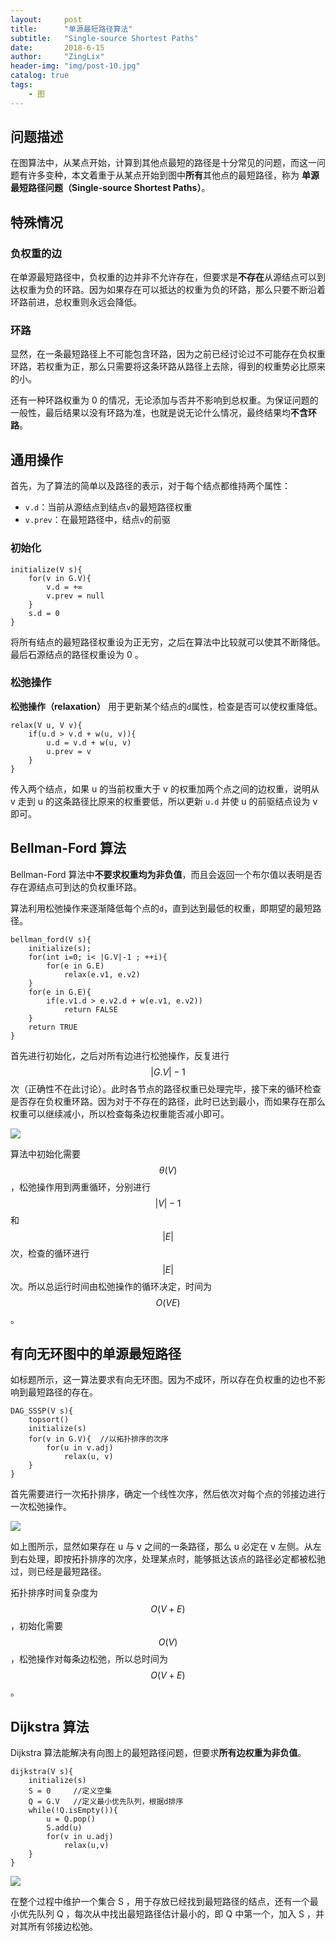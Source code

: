 ```yaml
---
layout:     post
title:      "单源最短路径算法"
subtitle:   "Single-source Shortest Paths"
date:       2018-6-15
author:     "ZingLix"
header-img: "img/post-10.jpg"
catalog: true
tags:
    - 图
---
```


## 问题描述

在图算法中，从某点开始，计算到其他点最短的路径是十分常见的问题，而这一问题有许多变种，本文着重于从某点开始到图中**所有**其他点的最短路径，称为 **单源最短路径问题（Single-source Shortest Paths）**。

## 特殊情况

### 负权重的边

在单源最短路径中，负权重的边并非不允许存在，但要求是**不存在**从源结点可以到达权重为负的环路。因为如果存在可以抵达的权重为负的环路，那么只要不断沿着环路前进，总权重则永远会降低。

### 环路

显然，在一条最短路径上不可能包含环路，因为之前已经讨论过不可能存在负权重环路，若权重为正，那么只需要将这条环路从路径上去除，得到的权重势必比原来的小。

还有一种环路权重为 0 的情况，无论添加与否并不影响到总权重。为保证问题的一般性，最后结果以没有环路为准，也就是说无论什么情况，最终结果均**不含环路**。

## 通用操作

首先，为了算法的简单以及路径的表示，对于每个结点都维持两个属性：

- `v.d`：当前从源结点到结点`v`的最短路径权重
- `v.prev`：在最短路径中，结点`v`的前驱

### 初始化

```
initialize(V s){
    for(v in G.V){
        v.d = +∞
        v.prev = null
    }
    s.d = 0
}
```

将所有结点的最短路径权重设为正无穷，之后在算法中比较就可以使其不断降低。最后石源结点的路径权重设为 0 。

### 松弛操作

**松弛操作（relaxation）** 用于更新某个结点的`d`属性，检查是否可以使权重降低。

``` 
relax(V u, V v){
    if(u.d > v.d + w(u, v)){
        u.d = v.d + w(u, v)
        u.prev = v
    }
}
```

传入两个结点，如果 u 的当前权重大于 v 的权重加两个点之间的边权重，说明从 v 走到 u 的这条路径比原来的权重要低，所以更新 `u.d` 并使 u 的前驱结点设为 v 即可。

## Bellman-Ford 算法

Bellman-Ford 算法中**不要求权重均为非负值**，而且会返回一个布尔值以表明是否存在源结点可到达的负权重环路。

算法利用松弛操作来逐渐降低每个点的`d`，直到达到最低的权重，即期望的最短路径。

```
bellman_ford(V s){
    initialize(s);
    for(int i=0; i< |G.V|-1 ; ++i){
        for(e in G.E)
            relax(e.v1, e.v2)
    }
    for(e in G.E){
        if(e.v1.d > e.v2.d + w(e.v1, e.v2))
            return FALSE
    }
    return TRUE
}
```

首先进行初始化，之后对所有边进行松弛操作，反复进行 $$\vert G.V \vert -1$$ 次（正确性不在此讨论）。此时各节点的路径权重已处理完毕，接下来的循环检查是否存在负权重环路。因为对于不存在的路径，此时已达到最小，而如果存在那么权重可以继续减小，所以检查每条边权重能否减小即可。

![](/img/in-post/sssp/1.gif)

算法中初始化需要 $$ \theta (V) $$，松弛操作用到两重循环，分别进行 $$ \vert V \vert -1 $$ 和 $$ \lvert E \rvert $$ 次，检查的循环进行 $$ \vert E\vert $$ 次。所以总运行时间由松弛操作的循环决定，时间为 $$ O(VE) $$ 。

## 有向无环图中的单源最短路径

如标题所示，这一算法要求有向无环图。因为不成环，所以存在负权重的边也不影响到最短路径的存在。

```
DAG_SSSP(V s){
    topsort()
    initialize(s)
    for(v in G.V){  //以拓扑排序的次序
        for(u in v.adj)
            relax(u, v)
    }
}
```

首先需要进行一次拓扑排序，确定一个线性次序，然后依次对每个点的邻接边进行一次松弛操作。

![](/img/in-post/sssp/1.png)

如上图所示，显然如果存在 u 与 v 之间的一条路径，那么 u 必定在 v 左侧。从左到右处理，即按拓扑排序的次序，处理某点时，能够抵达该点的路径必定都被松驰过，则已经是最短路径。

拓扑排序时间复杂度为$$O(V+E)$$，初始化需要$$O(V)$$，松弛操作对每条边松弛，所以总时间为 $$O(V+E)$$。

## Dijkstra 算法

Dijkstra 算法能解决有向图上的最短路径问题，但要求**所有边权重为非负值**。

```
dijkstra(V s){
    initialize(s)
    S = 0     //定义空集
    Q = G.V   //定义最小优先队列，根据d排序
    while(!Q.isEmpty()){
        u = Q.pop()
        S.add(u)
        for(v in u.adj)
            relax(u,v)
    }
}
```

![](/img/in-post/sssp/2.gif)

在整个过程中维护一个集合 S ，用于存放已经找到最短路径的结点，还有一个最小优先队列 Q ，每次从中找出最短路径估计最小的，即 Q 中第一个，加入 S ，并对其所有邻接边松弛。



